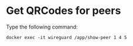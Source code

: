 # Get QRCodes for peers

Type the following command:
```
docker exec -it wireguard /app/show-peer 1 4 5
```
